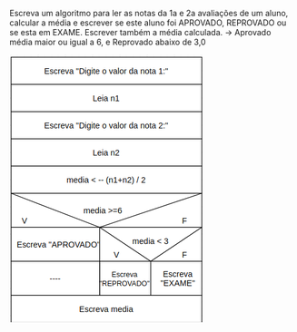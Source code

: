 Escreva um algoritmo para ler as notas da 1a e 2a avaliações de um aluno,
calcular a média e escrever se este aluno foi APROVADO, REPROVADO ou se
esta em EXAME. Escrever também a média calculada.
→ Aprovado média maior ou igual a 6, e Reprovado abaixo de 3,0


![](https://github.com/Yxav/proglogic/blob/apnp/exercicios-3/22/22.png) 

